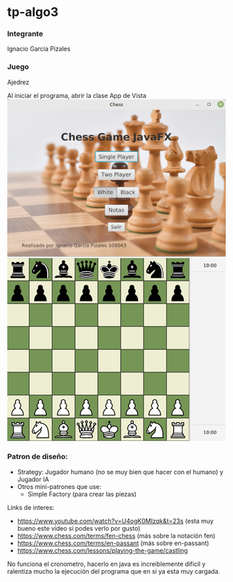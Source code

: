# tp-algo3

### Integrante
Ignacio García Pizales

### Juego
Ajedrez

Al iniciar el programa, abrir la clase App de Vista
![Menu](menu.png)
![Board](board.png)

### Patron de diseño:
- Strategy: Jugador humano (no se muy bien que hacer con el humano) y Jugador IA
- Otros mini-patrones que use: 
  - Simple Factory (para crear las piezas)

Links de interes:
- https://www.youtube.com/watch?v=U4ogK0MIzqk&t=23s (esta muy bueno este video si podes verlo por gusto)
- https://www.chess.com/terms/fen-chess (más sobre la notación fen)
- https://www.chess.com/terms/en-passant (más sobre en-passant)
- https://www.chess.com/lessons/playing-the-game/castling

No funciona el cronometro, hacerlo en java es increiblemente dificil y ralentiza mucho la ejecución del programa que en si ya esta muy cargada.
